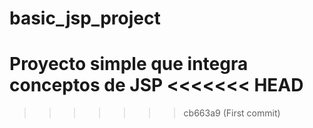 # basic_jsp_project
Proyecto simple que integra conceptos de JSP
<<<<<<< HEAD
=======

>>>>>>> cb663a9 (First commit)
